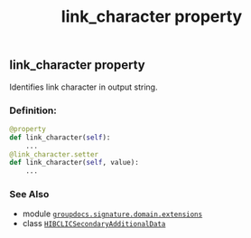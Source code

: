 ﻿---
title: link_character property
second_title: GroupDocs.Signature for Python via .NET API References
description: 
type: docs
url: /python-net/groupdocs.signature.domain.extensions/hibclicsecondaryadditionaldata/link_character/
is_root: false
weight: 70
---

## link_character property


Identifies link character in output string.
### Definition:
```python
@property
def link_character(self):
    ...
@link_character.setter
def link_character(self, value):
    ...
```

### See Also
* module [`groupdocs.signature.domain.extensions`](../../)
* class [`HIBCLICSecondaryAdditionalData`](/signature/python-net/groupdocs.signature.domain.extensions/hibclicsecondaryadditionaldata)
